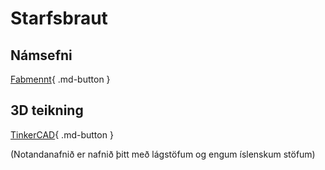 # Starfsbraut

## Námsefni

[Fabmennt](https://www.fabmennt.com/){ .md-button }

## 3D teikning

[TinkerCAD](https://www.tinkercad.com/joinclass/JUKS96Y9E){ .md-button }

(Notandanafnið er nafnið þitt með lágstöfum og engum íslenskum stöfum)